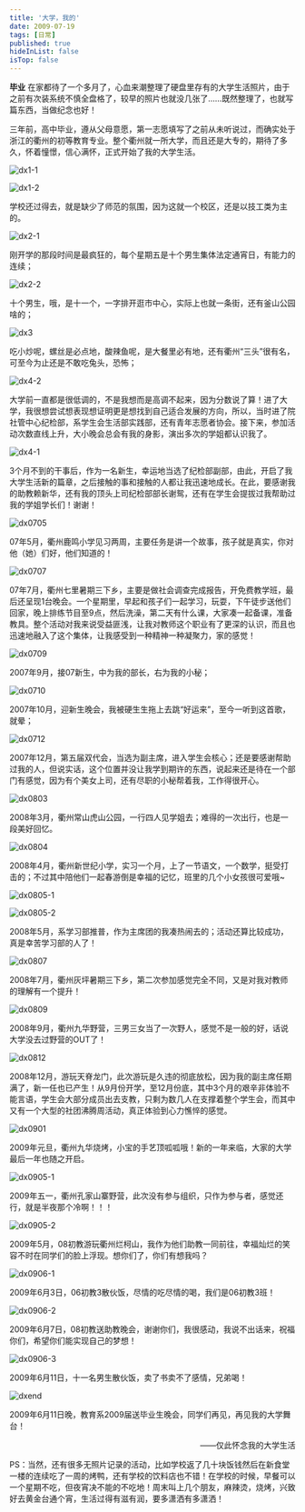 ```yaml
---
title: '大学，我的'
date: 2009-07-19 
tags: [日常]
published: true
hideInList: false
isTop: false
---
```



**毕业** 在家都待了一个多月了，心血来潮整理了硬盘里存有的大学生活照片，由于之前有次装系统不慎全盘格了，较早的照片也就没几张了……既然整理了，也就写篇东西，当做纪念也好！

三年前，高中毕业，遵从父母意愿，第一志愿填写了之前从未听说过，而确实处于浙江的衢州的初等教育专业。整个衢州就一所大学，而且还是大专的，期待了多久，怀着憧憬，信心满怀，正式开始了我的大学生活。

![dx1-1][]

![dx1-2][]

<!--more-->

学校还过得去，就是缺少了师范的氛围，因为这就一个校区，还是以技工类为主的。

![dx2-1][]

刚开学的那段时间是最疯狂的，每个星期五是十个男生集体法定通宵日，有能力的连续；

![dx2-2][]

十个男生，哦，是十一个，一字排开逛市中心，实际上也就一条街，还有釜山公园啥的；

![dx3][]

吃小炒呢，螺丝是必点地，酸辣鱼呢，是大餐里必有地，还有衢州“三头”很有名，可至今为止还是不敢吃兔头，恐怖；

![dx4-2][]

大学前一直都是很低调的，不是我想而是高调不起来，因为分数说了算！进了大学，我很想尝试想表现想证明更是想找到自己适合发展的方向，所以，当时进了院社管中心纪检部，系学生会生活部实践部，还有青年志愿者协会。接下来，参加活动次数直线上升，大小晚会总会有我的身影，演出多次的学姐都认识我了。

![dx4-1][]

3个月不到的干事后，作为一名新生，幸运地当选了纪检部副部，由此，开启了我大学生活新的篇章，之后接触的事和接触的人都让我迅速地成长。在此，要感谢我的助教赖新华，还有我的顶头上司纪检部部长谢鸳，还有在学生会提拔过我帮助过我的学姐学长们！谢谢！

![dx0705][]

07年5月，衢州鹿鸣小学见习两周，主要任务是讲一个故事，孩子就是真实，你对他（她）们好，他们知道的！

![dx0707][]

07年7月，衢州七里暑期三下乡，主要是做社会调查完成报告，开免费教学班，最后还呈现1台晚会。一个星期里，早起和孩子们一起学习，玩耍，下午徒步送他们回家，晚上排练节目至9点，然后洗澡，第二天有什么课，大家凑一起备课，准备教具。整个活动对我来说受益匪浅，让我对教师这个职业有了更深的认识，而且也迅速地融入了这个集体，让我感受到一种精神一种凝聚力，家的感觉！

![dx0709][]

2007年9月，接07新生，中为我的部长，右为我的小秘；

![dx0710][]

2007年10月，迎新生晚会，我被硬生生拖上去跳“好运来”，至今一听到这首歌，就晕；

![dx0712][]

2007年12月，第五届双代会，当选为副主席，进入学生会核心；还是要感谢帮助过我的人，但说实话，这个位置并没让我学到期许的东西，说起来还是待在一个部门有感觉，因为有个美女上司，还有尽职的小秘帮着我，工作得很开心。

![dx0803][]

2008年3月，衢州常山虎山公园，一行四人见学姐去；难得的一次出行，也是一段美好回忆。

![dx0804][]

2008年4月，衢州新世纪小学，实习一个月，上了一节语文，一个数学，挺受打击的；不过其中陪他们一起春游倒是幸福的记忆，班里的几个小女孩很可爱哦~

![dx0805-1][]

![dx0805-2][]

2008年5月，系学习部推普，作为主席团的我凑热闹去的；活动还算比较成功，真是幸苦学习部的人了！

![dx0807][]

2008年7月，衢州灰坪暑期三下乡，第二次参加感觉完全不同，又是对我对教师的理解有一个提升！

![dx0809][]

2008年9月，衢州九华野营，三男三女当了一次野人，感觉不是一般的好，话说大学没去过野营的OUT了！

![dx0812][]

2008年12月，游玩天脊龙门，此次游玩是久违的彻底放松，因为我的副主席任期满了，新一任也已产生！从9月份开学，至12月份底，其中3个月的艰辛非体验不能言语，学生会大部分成员出去支教，只剩为数几人在支撑着整个学生会，而其中又有一个大型的社团沸腾周活动，真正体验到心力憔悴的感觉。

![dx0901][]

2009年元旦，衢州九华烧烤，小宝的手艺顶呱呱哦！新的一年来临，大家的大学最后一年也随之开启。

![dx0905-1][]

2009年五一，衢州孔家山寨野营，此次没有参与组织，只作为参与者，感觉还行，就是半夜那个冷啊！！！

![dx0905-2][]

2009年5月，08初教游玩衢州烂柯山，我作为他们助教一同前往，幸福灿烂的笑容不时在同学们的脸上浮现。想你们了，你们有想我吗？

![dx0906-1][]

2009年6月3日，06初教3散伙饭，尽情的吃尽情的喝，我们是06初教3班！

![dx0906-2][]

2009年6月7日，08初教送助教晚会，谢谢你们，我很感动，我说不出话来，祝福你们，希望你们能实现自己的梦想！

![dx0906-3][]

2009年6月11日，十一名男生散伙饭，卖了书卖不了感情，兄弟喝！

![dxend][]

2009年6月11日晚，教育系2009届送毕业生晚会，同学们再见，再见我的大学舞台！

<p style="text-align: right;">——仅此怀念我的大学生活</p>

PS：当然，还有很多无照片记录的活动，比如学校返了几十块饭钱然后在新食堂一楼的连续吃了一周的烤鸭，还有学校的饮料店也不错！在学校的时候，早餐可以一个星期不吃，但夜宵决不能的不吃地！周末叫上几个朋友，麻辣烫，烧烤，兴致好去黄金台通个宵，生活过得有滋有润，要多潇洒有多潇洒！

[dx1-1]: https://lmm.elizen.me/images/2009/07/dx1-1.jpg
[dx1-2]: https://lmm.elizen.me/images/2009/07/dx1-2.jpg
[dx2-1]: https://lmm.elizen.me/images/2009/07/dx2-1.jpg
[dx2-2]: https://lmm.elizen.me/images/2009/07/dx2-2.jpg
[dx3]: https://lmm.elizen.me/images/2009/07/dx3.jpg
[dx4-2]: https://lmm.elizen.me/images/2009/07/dx4-2.jpg
[dx4-1]: https://lmm.elizen.me/images/2009/07/dx4-1.jpg
[dx0705]: https://lmm.elizen.me/images/2009/07/dx0705.jpg
[dx0707]: https://lmm.elizen.me/images/2009/07/dx0707.jpg
[dx0709]: https://lmm.elizen.me/images/2009/07/dx0709.jpg
[dx0710]: https://lmm.elizen.me/images/2009/07/dx0710.jpg
[dx0712]: https://lmm.elizen.me/images/2009/07/dx0712.jpg
[dx0803]: https://lmm.elizen.me/images/2009/07/dx0803.jpg
[dx0804]: https://lmm.elizen.me/images/2009/07/dx0804.jpg
[dx0805-1]: https://lmm.elizen.me/images/2009/07/dx0805-1.jpg
[dx0805-2]: https://lmm.elizen.me/images/2009/07/dx0805-2.jpg
[dx0807]: https://lmm.elizen.me/images/2009/07/dx0807.jpg
[dx0809]: https://lmm.elizen.me/images/2009/07/dx0809.jpg
[dx0812]: https://lmm.elizen.me/images/2009/07/dx0812.jpg
[dx0901]: https://lmm.elizen.me/images/2009/07/dx0901.jpg
[dx0905-1]: https://lmm.elizen.me/images/2009/07/dx0905-1.jpg
[dx0905-2]: https://lmm.elizen.me/images/2009/07/dx0905-2.jpg
[dx0906-1]: https://lmm.elizen.me/images/2009/07/dx0906-1.jpg
[dx0906-2]: https://lmm.elizen.me/images/2009/07/dx0906-2.jpg
[dx0906-3]: https://lmm.elizen.me/images/2009/07/dx0906-3.jpg
[dxend]: https://lmm.elizen.me/images/2009/07/dxend.jpg